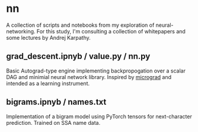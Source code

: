 # nn

A collection of scripts and notebooks from my exploration of neural-networking. For this study, I'm consulting a collection of whitepapers and some lectures by Andrej Karpathy.

## grad_descent.ipnyb / value.py / nn.py

Basic Autograd-type engine implementing backpropogation over a scalar DAG and minimial neural network library. Inspired by [micrograd](https://github.com/karpathy/micrograd) and intended as a learning instrument.

## bigrams.ipnyb / names.txt

Implementation of a bigram model using PyTorch tensors for next-character prediction. Trained on SSA name data.
